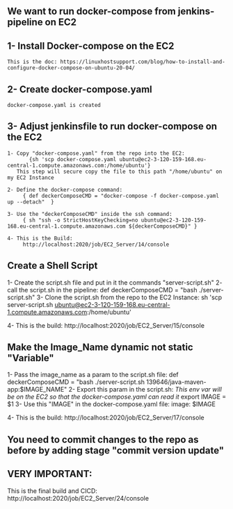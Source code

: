 ## We want to run docker-compose from jenkins-pipeline on EC2

## 1- Install Docker-compose on the EC2

    This is the doc: https://linuxhostsupport.com/blog/how-to-install-and-configure-docker-compose-on-ubuntu-20-04/

## 2- Create docker-compose.yaml
    
    docker-compose.yaml is created

## 3- Adjust jenkinsfile to run docker-compose on the EC2

    1- Copy "docker-compose.yaml" from the repo into the EC2:
           {sh 'scp docker-compose.yaml ubuntu@ec2-3-120-159-168.eu-central-1.compute.amazonaws.com:/home/ubuntu'}
       This step will secure copy the file to this path "/home/ubuntu" on my EC2 Instance

    2- Define the docker-compose command:
         { def deckerComposeCMD = "docker-compose -f docker-compose.yaml up --detach"  }

    3- Use the "deckerComposeCMD" inside the ssh command:
         { sh "ssh -o StrictHostKeyChecking=no ubuntu@ec2-3-120-159-168.eu-central-1.compute.amazonaws.com ${deckerComposeCMD}" }

    4- This is the Build:
         http://localhost:2020/job/EC2_Server/14/console

### ##################################################################################################################################

## Create a Shell Script
   
1- Create the script.sh file and put in it the commands "server-script.sh"
2- call the script.sh in the pipeline: 
     def deckerComposeCMD = "bash ./server-script.sh"
3- Clone the script.sh from the repo to the EC2 Instance:
     sh 'scp server-script.sh ubuntu@ec2-3-120-159-168.eu-central-1.compute.amazonaws.com:/home/ubuntu'

4- This is the build:
     http://localhost:2020/job/EC2_Server/15/console

### ##################################################################################################################################

## Make the Image_Name dynamic not static "Variable"

   1- Pass the image_name as a param to the script.sh file:
        def deckerComposeCMD = "bash ./server-script.sh 139646/java-maven-app:$IMAGE_NAME"
   2- Export this param in the script.sh: *This env var will be on the EC2 so that the docker-compose.yaml can read it*
        export IMAGE = $1
   3- Use this "IMAGE" in the docker-compose.yaml file:
        image: $IMAGE

   4- This is the build:
        http://localhost:2020/job/EC2_Server/17/console


### ##################################################################################################################################

## You need to commit changes to the repo as before by adding stage "commit version update"
## VERY IMPORTANT:
   This is the final build and CICD:
      http://localhost:2020/job/EC2_Server/24/console